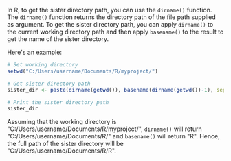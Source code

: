 In R, to get the sister directory path, you can use the `dirname()` function. The `dirname()` function returns the directory path of the file path supplied as argument. To get the sister directory path, you can apply `dirname()` to the current working directory path and then apply `basename()` to the result to get the name of the sister directory.

Here's an example:

```R
# Set working directory
setwd("C:/Users/username/Documents/R/myproject/")

# Get sister directory path
sister_dir <- paste(dirname(getwd()), basename(dirname(getwd())-1), sep = "/")

# Print the sister directory path
sister_dir
```

Assuming that the working directory is "C:/Users/username/Documents/R/myproject/", `dirname()` will return "C:/Users/username/Documents/R/" and `basename()` will return "R". Hence, the full path of the sister directory will be "C:/Users/username/Documents/R/R".